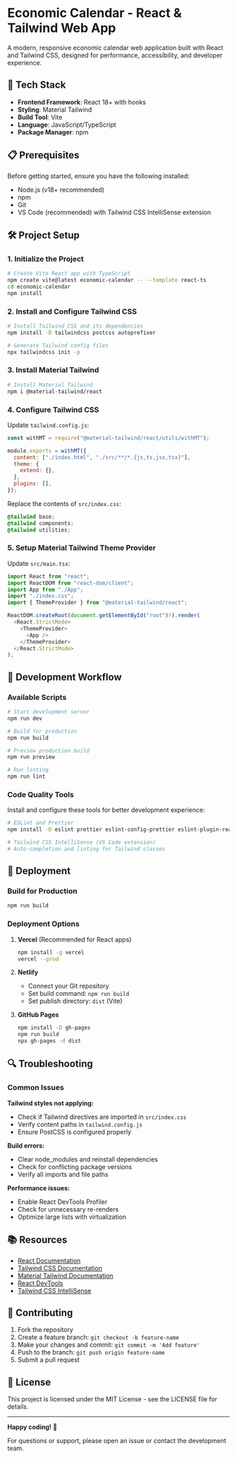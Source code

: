 # Economic Calendar - React & Tailwind Web App

A modern, responsive economic calendar web application built with React and Tailwind CSS, designed for performance, accessibility, and developer experience.

## 🚀 Tech Stack

- **Frontend Framework**: React 18+ with hooks
- **Styling**: Material Tailwind
- **Build Tool**: Vite
- **Language**: JavaScript/TypeScript
- **Package Manager**: npm

## 📋 Prerequisites

Before getting started, ensure you have the following installed:

- Node.js (v18+ recommended)
- npm
- Git
- VS Code (recommended) with Tailwind CSS IntelliSense extension

## 🛠️ Project Setup

### 1. Initialize the Project

```bash
# Create Vite React app with TypeScript
npm create vite@latest economic-calendar -- --template react-ts
cd economic-calendar
npm install
```

### 2. Install and Configure Tailwind CSS

```bash
# Install Tailwind CSS and its dependencies
npm install -D tailwindcss postcss autoprefixer

# Generate Tailwind config files
npx tailwindcss init -p
```

### 3. Install Material Tailwind

```bash
# Install Material Tailwind
npm i @material-tailwind/react

```

### 4. Configure Tailwind CSS

Update `tailwind.config.js`:

```javascript
const withMT = require("@material-tailwind/react/utils/withMT");

module.exports = withMT({
  content: ["./index.html", "./src/**/*.{js,ts,jsx,tsx}"],
  theme: {
    extend: {},
  },
  plugins: [],
});
```

Replace the contents of `src/index.css`:

```css
@tailwind base;
@tailwind components;
@tailwind utilities;
```

### 5. Setup Material Tailwind Theme Provider

Update `src/main.tsx`:

```typescript
import React from "react";
import ReactDOM from "react-dom/client";
import App from "./App";
import "./index.css";
import { ThemeProvider } from "@material-tailwind/react";

ReactDOM.createRoot(document.getElementById("root")!).render(
  <React.StrictMode>
    <ThemeProvider>
      <App />
    </ThemeProvider>
  </React.StrictMode>
);
```

## 🔧 Development Workflow

### Available Scripts

```bash
# Start development server
npm run dev

# Build for production
npm run build

# Preview production build
npm run preview

# Run linting
npm run lint
```

### Code Quality Tools

Install and configure these tools for better development experience:

```bash
# ESLint and Prettier
npm install -D eslint prettier eslint-config-prettier eslint-plugin-react

# Tailwind CSS IntelliSense (VS Code extension)
# Auto-completion and linting for Tailwind classes
```

## 🚀 Deployment

### Build for Production

```bash
npm run build
```

### Deployment Options

1. **Vercel** (Recommended for React apps)
   ```bash
   npm install -g vercel
   vercel --prod
   ```

2. **Netlify**
   - Connect your Git repository
   - Set build command: `npm run build`
   - Set publish directory: `dist` (Vite)

3. **GitHub Pages**
   ```bash
   npm install -D gh-pages
   npm run build
   npx gh-pages -d dist
   ```

## 🔍 Troubleshooting

### Common Issues

**Tailwind styles not applying:**
- Check if Tailwind directives are imported in `src/index.css`
- Verify content paths in `tailwind.config.js`
- Ensure PostCSS is configured properly

**Build errors:**
- Clear node_modules and reinstall dependencies
- Check for conflicting package versions
- Verify all imports and file paths

**Performance issues:**
- Enable React DevTools Profiler
- Check for unnecessary re-renders
- Optimize large lists with virtualization

## 📚 Resources

- [React Documentation](https://react.dev/)
- [Tailwind CSS Documentation](https://tailwindcss.com/docs)
- [Material Tailwind Documentation](https://www.material-tailwind.com/docs/react/installation)
- [React DevTools](https://chrome.google.com/webstore/detail/react-developer-tools/fmkadmapgofadopljbjfkapdkoienihi)
- [Tailwind CSS IntelliSense](https://marketplace.visualstudio.com/items?itemName=bradlc.vscode-tailwindcss)

## 🤝 Contributing

1. Fork the repository
2. Create a feature branch: `git checkout -b feature-name`
3. Make your changes and commit: `git commit -m 'Add feature'`
4. Push to the branch: `git push origin feature-name`
5. Submit a pull request

## 📄 License

This project is licensed under the MIT License - see the LICENSE file for details.

---

**Happy coding!** 🎉

For questions or support, please open an issue or contact the development team.

